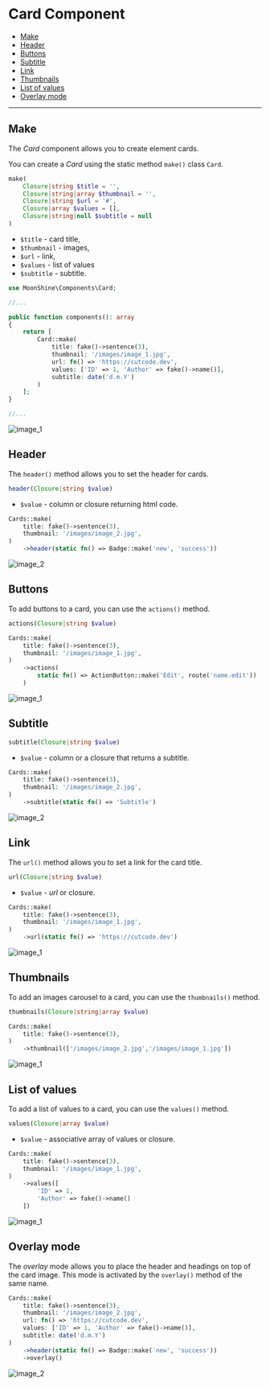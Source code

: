 # Card Component

- [Make](#make)
- [Header](#header)
- [Buttons](#actions)
- [Subtitle](#subtitle)
- [Link](#url)
- [Thumbnails](#thumbnail)
- [List of values](#values)
- [Overlay mode](#overlay)

---

<a name="make"></a>
## Make

The *Card* component allows you to create element cards.

You can create a *Card* using the static method `make()` class `Card`.

```php
make(
    Closure|string $title = '',
    Closure|string|array $thumbnail = '',
    Closure|string $url = '#',
    Closure|array $values = [],
    Closure|string|null $subtitle = null
)
```

- `$title` - card title,
- `$thumbnail` - images,
- `$url` - link,
- `$values` - list of values
- `$subtitle` - subtitle.

```php
use MoonShine\Components\Card;

//...

public function components(): array
{
    return [
        Card::make(
            title: fake()->sentence(3),
            thumbnail: '/images/image_1.jpg',
            url: fn() => 'https://cutcode.dev',
            values: ['ID' => 1, 'Author' => fake()->name()],
            subtitle: date('d.m.Y')
        )
    ];
}

//...

```
![image_1](/images/image_1.jpg)

<a name="header"></a>
## Header

The `header()` method allows you to set the header for cards.

```php
header(Closure|string $value)
```

- `$value` - column or closure returning html code. 
    
```php
Cards::make(
    title: fake()->sentence(3),
    thumbnail: '/images/image_2.jpg',
)
    ->header(static fn() => Badge::make('new', 'success'))
```

![image_2](/images/image_2.jpg)

<a name="actions"></a>
## Buttons

To add buttons to a card, you can use the `actions()` method.


```php
actions(Closure|string $value)
```

```php
Cards::make(
    title: fake()->sentence(3),
    thumbnail: '/images/image_1.jpg',
)
    ->actions(
        static fn() => ActionButton::make('Edit', route('name.edit'))
    )
```

![image_1](/images/image_1.jpg)

<a name="subtitle"></a>
## Subtitle

```php
subtitle(Closure|string $value)
```

- `$value` - column or a closure that returns a subtitle.

```php
Cards::make(
    title: fake()->sentence(3),
    thumbnail: '/images/image_2.jpg',
)
    ->subtitle(static fn() => 'Subtitle')
```

![image_2](/images/image_2.jpg)

<a name="url"></a>
## Link

The `url()` method allows you to set a link for the card title.

```php
url(Closure|string $value)
```

- `$value` - *url* or closure.


```php
Cards::make(
    title: fake()->sentence(3),
    thumbnail: '/images/image_1.jpg',
)
    ->url(static fn() => 'https://cutcode.dev')
```

![image_1](/images/image_1.jpg)

<a name="thumbnail"></a>
## Thumbnails

To add an images carousel to a card, you can use the `thumbnails()` method.

```php
thumbnails(Closure|string|array $value)
```

```php
Cards::make(
    title: fake()->sentence(3),
)
    ->thumbnail(['/images/image_2.jpg','/images/image_1.jpg'])
```

![image_1](/images/image_1.jpg)

<a name="values"></a>
## List of values

To add a list of values to a card, you can use the `values()` method.

```php
values(Closure|array $value)
```

- `$value` - associative array of values or closure.

```php
Cards::make(
    title: fake()->sentence(3),
    thumbnail: '/images/image_1.jpg',
)
    ->values([
        'ID' => 1,
        'Author' => fake()->name()
    ])
```

![image_1](/images/image_1.jpg)

<a name="overlay"></a>
## Overlay mode

The *overlay* mode allows you to place the header and headings on top of the card image. This mode is activated by the `overlay()` method of the same name.

```php
Cards::make(
    title: fake()->sentence(3),
    thumbnail: '/images/image_2.jpg',
    url: fn() => 'https://cutcode.dev',
    values: ['ID' => 1, 'Author' => fake()->name()],
    subtitle: date('d.m.Y')
)
    ->header(static fn() => Badge::make('new', 'success'))
    ->overlay()
```

![image_2](/images/image_2.jpg)
